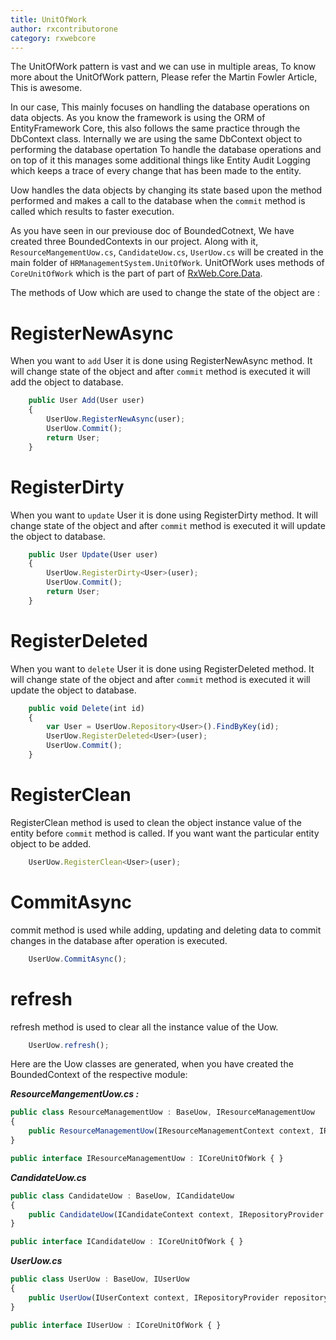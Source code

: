 ```yaml
---
title: UnitOfWork
author: rxcontributorone
category: rxwebcore  
---
```


The UnitOfWork pattern is vast and we can use in multiple areas, To know more about the UnitOfWork pattern, Please refer the Martin Fowler Article, This is awesome. 

In our case, This mainly focuses on handling the database operations on data objects. As you know the framework is using the ORM of EntityFramework Core, this also follows the same practice through the DbContext class. Internally we are using the same DbContext object to performing the database opertation To handle the database operations and on top of it this manages some additional things like Entity Audit Logging which keeps a trace of every change that has been made to the entity.

Uow handles the data objects by changing its state based upon the method performed and makes a call to the database when the `commit` method is called which results to faster execution.   

As you have seen in our previouse doc of BoundedCotnext, We have created three BoundedContexts in our project. Along with it, `ResourceMangementUow.cs`, `CandidateUow.cs`, `UserUow.cs` will be created in the main folder of `HRManagementSystem.UnitOfWork`. UnitOfWork uses methods of `CoreUnitOfWork` which is the part of part of [RxWeb.Core.Data](https://www.nuget.org/packages/RxWeb.Core.Data/).

The methods of Uow which are used to change the state of the object are : 

# RegisterNewAsync
When you want to `add` User it is done using RegisterNewAsync method. It will change state of the object and after `commit` method is executed it will add the object to database. 

```js
    public User Add(User user)
    {
        UserUow.RegisterNewAsync(user);
        UserUow.Commit();
        return User;
    }
```

# RegisterDirty
When you want to `update` User it is done using RegisterDirty method. It will change state of the object and after `commit` method is executed it will update the object to database. 

```js
    public User Update(User user)
    {
        UserUow.RegisterDirty<User>(user);
        UserUow.Commit();
        return User;
    }
```

# RegisterDeleted
When you want to `delete` User it is done using RegisterDeleted method. It will change state of the object and after `commit` method is executed it will update the object to database.

```js
    public void Delete(int id)
    {
        var User = UserUow.Repository<User>().FindByKey(id);
        UserUow.RegisterDeleted<User>(user);
        UserUow.Commit();
    }
```

# RegisterClean
RegisterClean method is used to clean the object instance value of the entity before `commit` method is called. If you want want the particular entity object to be added. 

```js     
    UserUow.RegisterClean<User>(user);       
```

# CommitAsync
commit method is used while adding, updating and deleting data to commit changes in the database after operation is executed.

```js
    UserUow.CommitAsync();
```
# refresh
refresh method is used to clear all the instance value of the Uow.

```js
    UserUow.refresh();
```


Here are the Uow classes are generated, when you have created the BoundedContext of the respective module:

***ResourceMangementUow.cs :***

```js
public class ResourceManagementUow : BaseUow, IResourceManagementUow
{
    public ResourceManagementUow(IResourceManagementContext context, IRepositoryProvider repositoryProvider) : base(context, repositoryProvider) { }
}

public interface IResourceManagementUow : ICoreUnitOfWork { }
```

***CandidateUow.cs***

```js
public class CandidateUow : BaseUow, ICandidateUow
{
    public CandidateUow(ICandidateContext context, IRepositoryProvider repositoryProvider) : base(context, repositoryProvider) { }
}

public interface ICandidateUow : ICoreUnitOfWork { }
```

***UserUow.cs***

```js
public class UserUow : BaseUow, IUserUow
{
    public UserUow(IUserContext context, IRepositoryProvider repositoryProvider) : base(context, repositoryProvider) { }
}

public interface IUserUow : ICoreUnitOfWork { }
```